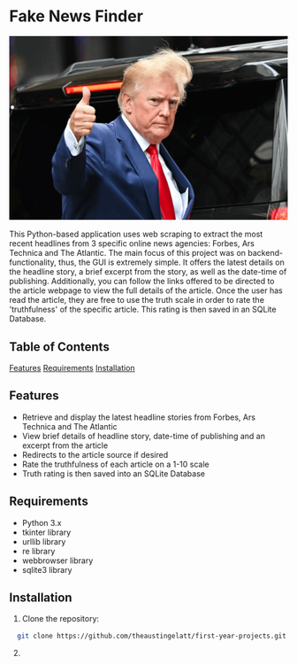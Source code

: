 # Fake News Finder

![The Don](Borowitz-Trump.gif)

This Python-based application uses web scraping to extract the most recent headlines from 3 specific online news agencies: Forbes, Ars Technica and The Atlantic. The main focus of this project was on backend-functionality, thus, the GUI is extremely simple. It offers the latest details on the headline story, a brief excerpt from the story, as well as the date-time of publishing. Additionally, you can follow the links offered to be directed to the article webpage to view the full details of the article. Once the user has read the article, they are free to use the truth scale in order to rate the 'truthfulness' of the specific article. This rating is then saved in an SQLite Database.

## Table of Contents

[Features](#features)
[Requirements](#requirements)
[Installation](#installation)

## Features
- Retrieve and display the latest headline stories from Forbes, Ars Technica and The Atlantic
- View brief details of headline story, date-time of publishing and an excerpt from the article
- Redirects to the article source if desired
- Rate the truthfulness of each article on a 1-10 scale
- Truth rating is then saved into an SQLite Database

## Requirements
- Python 3.x
- tkinter library
- urllib library
- re library
- webbrowser library
- sqlite3 library

## Installation
1. Clone the repository:

```bash
  git clone https://github.com/theaustingelatt/first-year-projects.git
```
2. 
